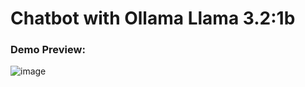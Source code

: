 # Chatbot with Ollama Llama 3.2:1b 

### Demo Preview:
![image](https://github.com/user-attachments/assets/cbdb9429-4c5a-40ee-8c0a-74132af01106)


